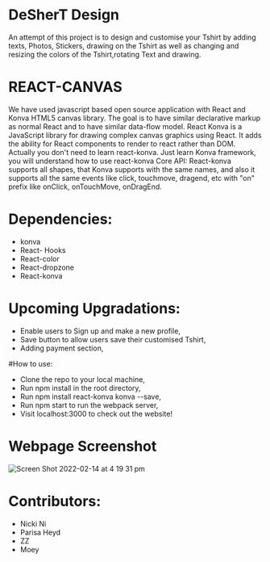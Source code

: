 
# DeSherT Design

An attempt of this project is to design and customise your Tshirt by adding texts, Photos, Stickers, drawing on the Tshirt as well as changing and resizing the colors of the Tshirt,rotating Text and drawing.

# REACT-CANVAS

We have used javascript based open source application with React and Konva HTML5 canvas library. The goal is to have similar declarative markup as normal React and to have similar data-flow model. React Konva is a JavaScript library for drawing complex canvas graphics using React. It adds the ability for React components to render to react rather than DOM. Actually you don't need to learn react-konva. Just learn Konva framework, you will understand how to use react-konva Core API: React-konva supports all shapes, that Konva supports with the same names, and also it supports all the same events like click, touchmove, dragend, etc with "on" prefix like onClick, onTouchMove, onDragEnd.

# Dependencies:

- konva
- React- Hooks
- React-color
- React-dropzone
- React-konva

# Upcoming Upgradations:

- Enable users to Sign up and make a new profile, 
- Save button to allow users save their customised Tshirt,
-  Adding payment section, 


#How to use:
- Clone the repo to your local machine,
- Run npm install in the root directory,
- Run npm install react-konva konva --save,
- Run npm start to run the webpack server,
- Visit localhost:3000 to check out the website!

# Webpage Screenshot 
![Screen Shot 2022-02-14 at 4 19 31 pm](https://user-images.githubusercontent.com/93959231/153808915-5117f886-e5c0-4227-bbef-d2c10a17fbd5.png)


# Contributors:

- Nicki Ni 
- Parisa Heyd 
- ZZ 
- Moey 
